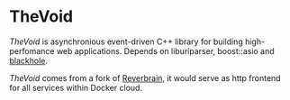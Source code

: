 TheVoid
=======

*TheVoid* is asynchronious event-driven C++ library for building high-perfomance web applications. 
Depends on liburiparser, boost::asio and  [blackhole](https://github.com/izenecloud/blackhole).

*TheVoid* comes from a fork of [Reverbrain](http://doc.reverbrain.com/thevoid:thevoid "TheVoid documentation"), it would serve as http frontend for all services within Docker cloud.




